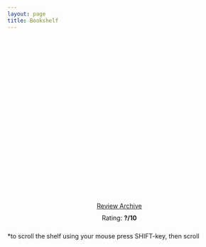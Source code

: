 ```yaml
---
layout: page
title: Bookshelf
---
```

<style>
/*----------------------------------------*/
/*               Bookshelf                */
/*----------------------------------------*/

.slider-wrap{
  position: relative;
  width: 100%;
  height: 320px;
  margin: auto;
  margin-top: 20px;
  overflow: auto;
}

.slider-wrap::-webkit-scrollbar{
  display: none;
}

.slider{
  position: relative;
  margin: auto;
  height: 300px;
  width: 1900px;
  padding-top: 20px;
  justify-content: start;
  display: flex;
  // flex: 1;
}

.slider-item{
  position: relative;
  display: inline;
}

.slide:hover{
  bottom: 20px;
}

.book-spine{
  position: relative;
  height: 300px;
  padding-right: 20px;
  // -webkit-filter: drop-shadow(5px 5px 5px #222222);
  // filter: drop-shadow(5px 5px 5px #222222);
}

.rating-wrap{
  position: relative;
  display: flex;
  height: 50px;
  margin-top: 50px;
  text-align: center;
  justify-content: center;
  flex-direction: column;
}
</style>

<div class="slider-wrap">
    <div class="slider">
    <!-- Insert Books Here Using JS -->
    </div>
</div>

<div class="rating-wrap">
    <a href="{{ '/book-reflection-archive' | relative_url }}" id="review-link">Review Archive</a>
    <p style="margin-top:10px" id="rating">Rating: <b>?/10</b></p>
</div>

<div>
    <script src="data.js"></script>
    <script src="app.js"></script>
</div>

*to scroll the shelf using your mouse press SHIFT-key, then scroll
